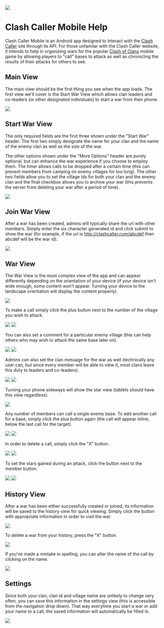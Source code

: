 <img src="https://github.com/deathgrindfreak/clashcallermobile/blob/master/img/cclogo.png">

# Clash Caller Mobile Help

Clash Caller Mobile is an Android app designed to interact with the [Clash Caller](http://clashcaller.com) site through its API.  For those unfamilar with the Clash Caller website, it intends to help in organizing wars for the popular [Clash of Clans](http://supercell.com/en/games/clashofclans/) mobile game by allowing players to "call" bases to attack as well as chronicling the results of their attacks for others to see.  

## Main View

The main view should be the first thing you see when the app loads.  The first view we'll cover is the Start War View which allows clan leaders and co-leaders (or other designated individuals) to start a war from their phone.

<img src="https://github.com/deathgrindfreak/clashcallermobile/blob/master/img/mainactivity.png">

## Start War View

The only required fields are the first three shown under the "Start War" header.  The first two simply designate the name for your clan and the name of the enemy clan as well as the size of the war.

The other options shown under the "More Options" header are purely optional, but can enhance the war experience if you choose to employ them.  The timer allows calls to be dropped after a certain time (this can prevent members from camping on enemy villages for too long).  The other two fields allow you to set the village ids for both your clan and the enemy clan and the final checkbox allows you to archive your war (this prevents the server from deleting your war after a period of time).

<img src="https://github.com/deathgrindfreak/clashcallermobile/blob/master/img/startwaractivity.png">

## Join War View

After a war has been created, admins will typically share the url with other members.  Simply enter the six character generated id and click submit to show the war (for example, if the url is http://clashcaller.com/abcdef then abcdef will be the war id).

<img src="https://github.com/deathgrindfreak/clashcallermobile/blob/master/img/joinwaractivity.png">

## War View

The War View is the most complex view of the app and can appear differently depending on the orientation of your device (if your device isn't wide enough, some content won't appear.  Turning your device to the landscape orientation will display the content properly).

<img src="https://github.com/deathgrindfreak/clashcallermobile/blob/master/img/waractivity1.png">

To make a call simply click the plus button next to the number of the village you wish to attack.

<img src="https://github.com/deathgrindfreak/clashcallermobile/blob/master/img/waractivitycall1.png">
<img src="https://github.com/deathgrindfreak/clashcallermobile/blob/master/img/waractivitycall2.png">

You can also set a comment for a particular enemy village (this can help others who may wish to attack the same base later on).

<img src="https://github.com/deathgrindfreak/clashcallermobile/blob/master/img/waractivitycomment1.png">
<img src="https://github.com/deathgrindfreak/clashcallermobile/blob/master/img/waractivitycomment2.png">

Admins can also set the clan message for the war as well (technically any user can, but since every member will be able to view it, most clans leave this duty to leaders and co-leaders).

<img src="https://github.com/deathgrindfreak/clashcallermobile/blob/master/img/waractivityclanmessage1.png">
<img src="https://github.com/deathgrindfreak/clashcallermobile/blob/master/img/waractivitysetmessage.png">

Turning your phone sideways will show the star view (tablets should have this view regardless).

<img src="https://github.com/deathgrindfreak/clashcallermobile/blob/master/img/waractivitylandscape.png">

Any number of members can call a single enemy base.  To add another call for a base, simply click the plus button again (the call will appear inline, below the last call for the target).

<img src="https://github.com/deathgrindfreak/clashcallermobile/blob/master/img/waractivitysecondcall.png">
<img src="https://github.com/deathgrindfreak/clashcallermobile/blob/master/img/waractivitysecondcall2.png">

In order to delete a call, simply click the "X" button.

<img src="https://github.com/deathgrindfreak/clashcallermobile/blob/master/img/waractivitydeletecall.png">
<img src="https://github.com/deathgrindfreak/clashcallermobile/blob/master/img/waractivitydeletecall2.png">

To set the stars gained during an attack, click the button next to the member button.

<img src="https://github.com/deathgrindfreak/clashcallermobile/blob/master/img/waractivitysetstar.png">
<img src="https://github.com/deathgrindfreak/clashcallermobile/blob/master/img/waractivitysetstar2.png">

## History View

After a war has been either successfully created or joined, its information will be saved to the history view for quick viewing.  Simply click the button with appropriate information in order to visit the war.

<img src="https://github.com/deathgrindfreak/clashcallermobile/blob/master/img/historyactivity.png">

To delete a war from your history, press the "X" button.

<img src="https://github.com/deathgrindfreak/clashcallermobile/blob/master/img/historyactivitydelete.png">

If you've made a mistake in spelling, you can alter the name of the call by clicking on the name.

<img src="https://github.com/deathgrindfreak/clashcallermobile/blob/master/img/waractivitysetclan.png">

## Settings

Since both your clan, clan id and village name are unlikely to change very often, you can save this information in the settings view (this is accessible from the navigation drop down).  That way everytime you start a war or add your name to a call, the saved information will automatically be filled in.

<img src="https://github.com/deathgrindfreak/clashcallermobile/blob/master/img/settingsactivity.png">